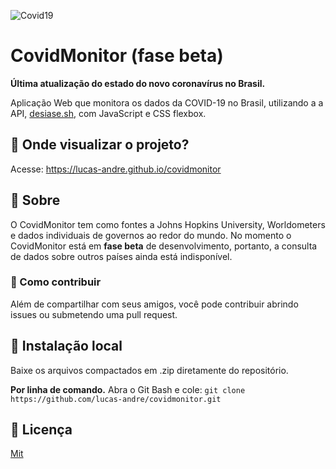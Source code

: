 ![Covid19](https://github.com/lucas-andre/covidmonitor/blob/master/styles/Covidmonitor.png?raw=true)
# CovidMonitor (fase beta)
**Última atualização do estado do novo coronavírus no Brasil.**

Aplicação Web que monitora os dados da COVID-19 no Brasil, utilizando a a API, [desiase.sh](https://corona.lmao.ninja/), com JavaScript e CSS flexbox.

## 🔬 Onde visualizar o projeto?

Acesse: https://lucas-andre.github.io/covidmonitor

## 🧪 Sobre
O CovidMonitor tem como fontes a Johns Hopkins University, Worldometers e dados individuais de governos ao redor do mundo. No momento o CovidMonitor está em **fase beta** de desenvolvimento, portanto, a consulta de dados sobre outros países ainda está indisponível.

### 🧼 Como contribuir
Além de compartilhar com seus amigos, você pode contribuir abrindo issues ou submetendo uma pull request. 

## 📂 Instalação local 
Baixe os arquivos compactados em .zip diretamente do repositório.

**Por linha de comando.**
Abra o Git Bash e cole: `git clone https://github.com/lucas-andre/covidmonitor.git`

## 📃 Licença 

[Mit](https://choosealicense.com/licenses/mit/)
